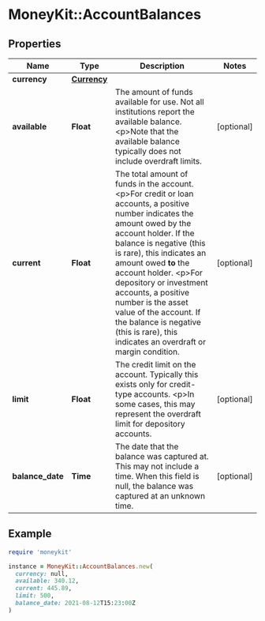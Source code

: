 # MoneyKit::AccountBalances

## Properties

| Name | Type | Description | Notes |
| ---- | ---- | ----------- | ----- |
| **currency** | [**Currency**](Currency.md) |  |  |
| **available** | **Float** | The amount of funds available for use.  Not all institutions report the available balance.             &lt;p&gt;Note that the available balance typically does not include overdraft limits. | [optional] |
| **current** | **Float** | The total amount of funds in the account.             &lt;p&gt;For credit or loan accounts, a positive number indicates the amount owed by the account holder.             If the balance is negative (this is rare), this indicates an amount owed **to** the account holder.             &lt;p&gt;For depository or investment accounts, a positive number is the asset value of the account.             If the balance is negative (this is rare), this indicates an overdraft or margin condition. | [optional] |
| **limit** | **Float** | The credit limit on the account.  Typically this exists only for credit-type accounts.             &lt;p&gt;In some cases, this may represent the overdraft limit for depository accounts. | [optional] |
| **balance_date** | **Time** | The date that the balance was captured at.  This may not include a time. When this field is null, the balance was captured at an unknown time. | [optional] |

## Example

```ruby
require 'moneykit'

instance = MoneyKit::AccountBalances.new(
  currency: null,
  available: 340.12,
  current: 445.89,
  limit: 500,
  balance_date: 2021-08-12T15:23:00Z
)
```


